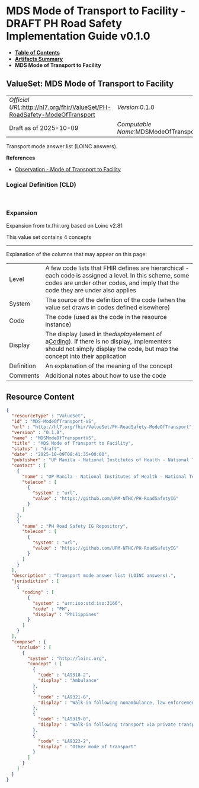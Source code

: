 # MDS Mode of Transport to Facility - DRAFT PH Road Safety Implementation Guide v0.1.0

* [**Table of Contents**](toc.md)
* [**Artifacts Summary**](artifacts.md)
* **MDS Mode of Transport to Facility**

## ValueSet: MDS Mode of Transport to Facility 

| | |
| :--- | :--- |
| *Official URL*:http://hl7.org/fhir/ValueSet/PH-RoadSafety-ModeOfTransport | *Version*:0.1.0 |
| Draft as of 2025-10-09 | *Computable Name*:MDSModeOfTransportVS |

 
Transport mode answer list (LOINC answers). 

 **References** 

* [Observation - Mode of Transport to Facility](StructureDefinition-ObservationModeOfTransport.md)

### Logical Definition (CLD)

 

### Expansion

Expansion from tx.fhir.org based on Loinc v2.81

This value set contains 4 concepts

-------

 Explanation of the columns that may appear on this page: 

| | |
| :--- | :--- |
| Level | A few code lists that FHIR defines are hierarchical - each code is assigned a level. In this scheme, some codes are under other codes, and imply that the code they are under also applies |
| System | The source of the definition of the code (when the value set draws in codes defined elsewhere) |
| Code | The code (used as the code in the resource instance) |
| Display | The display (used in the*display*element of a[Coding](http://hl7.org/fhir/R4/datatypes.html#Coding)). If there is no display, implementers should not simply display the code, but map the concept into their application |
| Definition | An explanation of the meaning of the concept |
| Comments | Additional notes about how to use the code |



## Resource Content

```json
{
  "resourceType" : "ValueSet",
  "id" : "MDS-ModeOfTransport-VS",
  "url" : "http://hl7.org/fhir/ValueSet/PH-RoadSafety-ModeOfTransport",
  "version" : "0.1.0",
  "name" : "MDSModeOfTransportVS",
  "title" : "MDS Mode of Transport to Facility",
  "status" : "draft",
  "date" : "2025-10-09T08:41:35+00:00",
  "publisher" : "UP Manila - National Institutes of Health - National Telehealth Center",
  "contact" : [
    {
      "name" : "UP Manila - National Institutes of Health - National Telehealth Center",
      "telecom" : [
        {
          "system" : "url",
          "value" : "https://github.com/UPM-NTHC/PH-RoadSafetyIG"
        }
      ]
    },
    {
      "name" : "PH Road Safety IG Repository",
      "telecom" : [
        {
          "system" : "url",
          "value" : "https://github.com/UPM-NTHC/PH-RoadSafetyIG"
        }
      ]
    }
  ],
  "description" : "Transport mode answer list (LOINC answers).",
  "jurisdiction" : [
    {
      "coding" : [
        {
          "system" : "urn:iso:std:iso:3166",
          "code" : "PH",
          "display" : "Philippines"
        }
      ]
    }
  ],
  "compose" : {
    "include" : [
      {
        "system" : "http://loinc.org",
        "concept" : [
          {
            "code" : "LA9318-2",
            "display" : "Ambulance"
          },
          {
            "code" : "LA9321-6",
            "display" : "Walk-in following nonambulance, law enforcement transport"
          },
          {
            "code" : "LA9319-0",
            "display" : "Walk-in following transport via private transportation"
          },
          {
            "code" : "LA9323-2",
            "display" : "Other mode of transport"
          }
        ]
      }
    ]
  }
}

```
